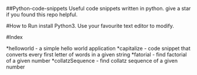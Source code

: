 ##Python-code-snippets
Useful code snippets written in python.
give a star if you found this repo helpful.

#How to Run
install Python3.
Use your favourite text editor to modify.

#Index

*helloworld - a simple hello world application
*capitalize - code snippet that converts every first letter of words in a given string 
*fatorial - find factorial of a given number
*collatzSequence - find collatz sequence of a given number